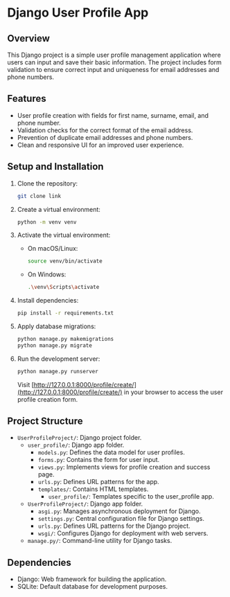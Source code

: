 # Django User Profile App

## Overview

This Django project is a simple user profile management application where users can input and save their basic information. The project includes form validation to ensure correct input and uniqueness for email addresses and phone numbers.

## Features

- User profile creation with fields for first name, surname, email, and phone number.
- Validation checks for the correct format of the email address.
- Prevention of duplicate email addresses and phone numbers.
- Clean and responsive UI for an improved user experience.

## Setup and Installation

1. Clone the repository:

   ```bash
   git clone link
   ```

2. Create a virtual environment:

   ```bash
   python -m venv venv
   ```

3. Activate the virtual environment:

   - On macOS/Linux:

     ```bash
     source venv/bin/activate
     ```

   - On Windows:

     ```bash
     .\venv\Scripts\activate
     ```

4. Install dependencies:

   ```bash
   pip install -r requirements.txt
   ```

5. Apply database migrations:

   ```bash
   python manage.py makemigrations
   python manage.py migrate
   ```

6. Run the development server:

   ```bash
   python manage.py runserver
   ```

   Visit [http://127.0.0.1:8000/profile/create/](http://127.0.0.1:8000/profile/create/) in your browser to access the user profile creation form.

## Project Structure

- `UserProfileProject/`: Django project folder.
  - `user_profile/`: Django app folder.
    - `models.py`: Defines the data model for user profiles.
    - `forms.py`: Contains the form for user input.
    - `views.py`: Implements views for profile creation and success page.
    - `urls.py`: Defines URL patterns for the app.
    - `templates/`: Contains HTML templates.
      - `user_profile/`: Templates specific to the user_profile app.
  - `UserProfileProject/`: Django app folder.
    - `asgi.py`: Manages asynchronous deployment for Django.
    - `settings.py`: Central configuration file for Django settings.
    - `urls.py`: Defines URL patterns for the Django project.
    - `wsgi/`: Configures Django for deployment with web servers.
  - `manage.py/`: Command-line utility for Django tasks.


## Dependencies

- Django: Web framework for building the application.
- SQLite: Default database for development purposes.